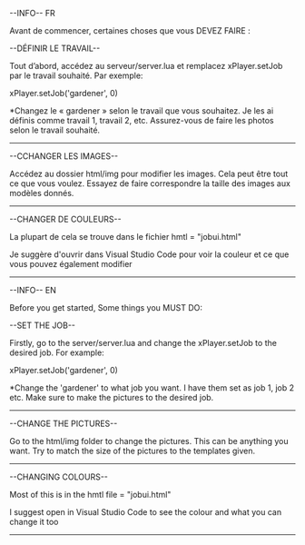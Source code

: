 --INFO-- FR



Avant de commencer, certaines choses que vous DEVEZ FAIRE :

--DÉFINIR LE TRAVAIL--

Tout d’abord, accédez au serveur/server.lua et remplacez xPlayer.setJob par le travail souhaité. Par exemple:

xPlayer.setJob('gardener', 0)

*Changez le « gardener » selon le travail que vous souhaitez. Je les ai définis comme travail 1, travail 2, etc. Assurez-vous de faire les photos selon le travail souhaité.

--------------------------------------------------------------------------------------------------------------------------------------

--CCHANGER LES IMAGES--

Accédez au dossier html/img pour modifier les images. Cela peut être tout ce que vous voulez. Essayez de faire correspondre la taille des images aux modèles donnés.

--------------------------------------------------------------------------------------------------------------------------------------------

--CHANGER DE COULEURS--


La plupart de cela se trouve dans le fichier hmtl = "jobui.html"

Je suggère d'ouvrir dans Visual Studio Code pour voir la couleur et ce que vous pouvez également modifier

-------------------------------------------------------------------------------------------------------------------------------------------------




--INFO-- EN

Before you get started, Some things you MUST DO:

--SET THE JOB--

Firstly, go to the server/server.lua and change the xPlayer.setJob to the desired job. For example:

xPlayer.setJob('gardener', 0)

*Change the 'gardener' to what job you want. I have them set as job 1, job 2 etc. Make sure to make the pictures to the desired job.

--------------------------------------------------------------------------------------------------------------------------------------

--CHANGE THE PICTURES--

Go to the html/img folder to change the pictures. This can be anything you want. Try to match the size of the pictures to the templates given.

--------------------------------------------------------------------------------------------------------------------------------------------

--CHANGING COLOURS--


Most of this is in the hmtl file = "jobui.html"

I suggest open in Visual Studio Code to see the colour and what you can change it too

-------------------------------------------------------------------------------------------------------------------------------------------------





